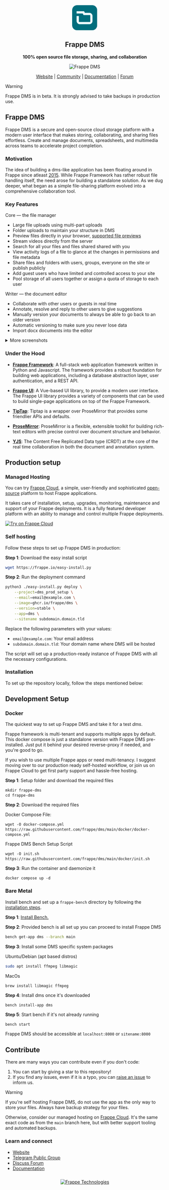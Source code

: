 <div align="center">
  <a href="https://frappe.io/products/dms">
    <img src=".github/new_logo.svg" height="80" width="80" alt="Frappe DMS Logo">
  </a>
  <h2>Frappe DMS</h2>

**100% open source file storage, sharing, and collaboration**

![Frappe DMS](https://github.com/user-attachments/assets/8b4b33ad-afb4-4e64-ac10-987076c66d57)

[Website](https://frappe.io/dms) <!-- | [Demo](https://www.figma.com/community/file/949266436474872912) --> | [Community](https://t.me/frappedms) | [Documentation](https://docs.frappe.io/dms/quick-start) | [Forum](https://discuss.frappe.io/)

</div>

> [!Warning]  
> Frappe DMS is in beta. It is strongly advised to take backups in production use.
>

## Frappe DMS

Frappe DMS is a secure and open-source cloud storage platform with a modern user interface that makes storing, collaborating, and sharing files effortless. Create and manage documents, spreadsheets, and multimedia across teams to accelerate project completion.

### Motivation

The idea of building a dms-like application has been floating around in Frappe since atleast [2015](https://github.com/frappe/frappe/issues/8723#issuecomment-164223523). While Frappe Framework has rather robust file handling itself, the need arose for building a standalone solution. As we dug deeper, what began as a simple file-sharing platform evolved into a comprehensive collaboration tool.

### Key Features

Core — the file manager

- Large file uploads using multi-part uploads
- Folder uploads to maintain your structure in DMS
- Preview files directly in your browser, [supported file previews](https://docs.frappe.io/dms/previews)
- Stream videos directly from the server
- Search for all your files and files shared shared with you
- View activity logs of a file to glance at the changes in permissions and file metadata
- Share files and folders with users, groups, everyone on the site or publish publicly
- Add guest users who have limited and controlled access to your site
- Pool storage of all users together or assign a quota of storage to each user

Writer — the document editor

- Collaborate with other users or guests in real time
- Annotate, resolve and reply to other users to give suggestions
- Manually version your documents to always be able to go back to an older version
- Automatic versioning to make sure you never lose data
- Import docx documents into the editor


<details>
<summary>More screenshots</summary>

![Image Preview](https://github.com/user-attachments/assets/993cbd87-a96c-4e5c-8737-0c03c9222723)

![File Sharing Dialog](https://github.com/user-attachments/assets/acb1a542-53d1-4d0e-b2e2-6c9b87f04e69)

![Editor](https://github.com/user-attachments/assets/fe87dfd1-3f55-42df-94b9-f7baed03a391)

![Editor with real time editing](https://github.com/user-attachments/assets/f89a2fab-e618-4d7d-90a6-aaa2cf45fa55)

</details>

### Under the Hood

- [**Frappe Framework**](https://github.com/frappe/frappe): A full-stack web application framework written in Python and Javascript. The framework provides a robust foundation for building web applications, including a database abstraction layer, user authentication, and a REST API.

- [**Frappe UI**](https://github.com/frappe/frappe-ui): A Vue-based UI library, to provide a modern user interface. The Frappe UI library provides a variety of components that can be used to build single-page applications on top of the Frappe Framework.

- [**TipTap**](https://github.com/ueberdosis/tiptap): Tiptap is a wrapper over ProseMirror that provides some friendlier APIs and defaults.

- [**ProseMirror**](https://github.com/prosemirror): ProseMirror is a flexible, extensible toolkit for building rich-text editors with precise control over document structure and behavior.

- [**YJS**](https://github.com/yjs/yjs): The Content Free Replicated Data type (CRDT) at the core of the real time collaboration in both the document and annotation system.

## Production setup

### Managed Hosting

You can try [Frappe Cloud](https://frappecloud.com), a simple, user-friendly and sophisticated [open-source](https://github.com/frappe/press) platform to host Frappe applications.

It takes care of installation, setup, upgrades, monitoring, maintenance and support of your Frappe deployments. It is a fully featured developer platform with an ability to manage and control multiple Frappe deployments.

<div>
	<a href="https://frappecloud.com/dms/signup" target="_blank">
		<picture>
			<source media="(prefers-color-scheme: dark)" srcset="https://frappe.io/files/try-on-fc-white.png">
			<img src="https://frappe.io/files/try-on-fc-black.png" alt="Try on Frappe Cloud" height="28" />
		</picture>
	</a>
</div>

### Self hosting

Follow these steps to set up Frappe DMS in production:

**Step 1**: Download the easy install script

```bash
wget https://frappe.io/easy-install.py
```

**Step 2**: Run the deployment command

```bash
python3 ./easy-install.py deploy \
    --project=dms_prod_setup \
    --email=email@example.com \
    --image=ghcr.io/frappe/dms \
    --version=stable \
    --app=dms \
    --sitename subdomain.domain.tld
```

Replace the following parameters with your values:

- `email@example.com`: Your email address
- `subdomain.domain.tld`: Your domain name where DMS will be hosted

The script will set up a production-ready instance of Frappe DMS with all the necessary configurations.

### Installation

To set up the repository locally, follow the steps mentioned below:

## Development Setup

### Docker

The quickest way to set up Frappe DMS and take it for a test _dms_.

Frappe framework is multi-tenant and supports multiple apps by default. This docker compose is just a standalone version with Frappe DMS pre-installed. Just put it behind your desired reverse-proxy if needed, and you're good to go.

If you wish to use multiple Frappe apps or need multi-tenancy. I suggest moving over to our production ready self-hosted workflow, or join us on Frappe Cloud to get first party support and hassle-free hosting.

**Step 1**: Setup folder and download the required files

```
mkdir frappe-dms
cd frappe-dms
```

**Step 2**: Download the required files

Docker Compose File:

```
wget -O docker-compose.yml https://raw.githubusercontent.com/frappe/dms/main/docker/docker-compose.yml
```

Frappe DMS Bench Setup Script

```
wget -O init.sh https://raw.githubusercontent.com/frappe/dms/main/docker/init.sh
```

**Step 3**: Run the container and daemonize it

```
docker compose up -d
```

### Bare Metal

Install bench and set up a `frappe-bench` directory by following the [installation steps](https://frappeframework.com/docs/user/en/installation).

**Step 1**: [Install Bench.](https://frappeframework.com/docs/user/en/installation)

**Step 2**: Provided bench is all set up you can proceed to install Frappe DMS

```sh
bench get-app dms --branch main
```

**Step 3**: Install some DMS specific system packages

Ubuntu/Debian (apt based distros)

```sh
sudo apt install ffmpeg libmagic
```

MacOs

```sh
brew install libmagic ffmpeg
```

**Step 4**: Install dms once it's downloaded

```
bench install-app dms
```

**Step 5**: Start bench if it's not already running

```
bench start
```

Frappe DMS should be accessible at `localhost:8000` or `sitename:8000`

## Contribute

There are many ways you can contribute even if you don't code:

1. You can start by giving a star to this repository!
2. If you find any issues, even if it is a typo, you can [raise an issue](https://github.com/frappe/dms/issues/new) to inform us.

> [!WARNING]  
> If you're self hosting Frappe DMS, do not use the app as the only way to store your files. Always have backup strategy for your files.
>
> Otherwise, consider our managed hosting on [Frappe Cloud](https://frappecloud.com/). It's the same exact code as from the `main` branch here, but with better support tooling and automated backups.

### Learn and connect

- [Website](https://frappe.io/dms)
- [Telegram Public Group](https://t.me/frappedms)
- [Discuss Forum](https://discuss.frappe.io/)
- [Documentation](https://docs.frappe.io/dms/quick-start)

<div align="center" style="padding-top: 0.75rem;">
	<a href="https://frappe.io" target="_blank">
		<picture>
			<source media="(prefers-color-scheme: dark)" srcset="https://frappe.io/files/Frappe-white.png">
			<img src="https://frappe.io/files/Frappe-black.png" alt="Frappe Technologies" height="28"/>
		</picture>
	</a>
</div>
